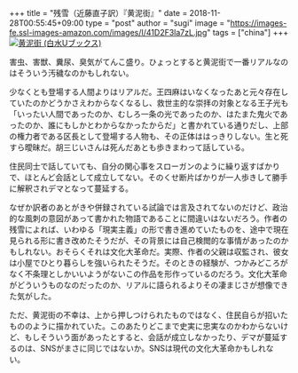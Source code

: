 +++
title = "残雪（近藤直子訳）『黄泥街』"
date = 2018-11-28T00:55:45+09:00
type = "post"
author = "sugi"
image = "https://images-fe.ssl-images-amazon.com/images/I/41D2F3la7zL.jpg"
tags = ["china"]
+++
<a href="http://www.amazon.co.jp/exec/obidos/ASIN/4560072191/chezsugi-22/ref=nosim/" name="amazletlink" target="_blank"><img src="https://images-fe.ssl-images-amazon.com/images/I/41D2F3la7zL.jpg" alt="黄泥街 (白水Uブックス)" class="alignleft" /></a>

害虫、害獣、糞尿、臭気がてんこ盛り。ひょっとすると黄泥街で一番リアルなのはそういう汚穢なのかもしれない。

少なくとも登場する人間よりはリアルだ。王四麻はいなくなったあと元々存在していたのかどうかさえわからなくなるし、救世主的な崇拝の対象となる王子光も「いったい人間であったのか、むしろ一条の光であったのか、はたまた鬼火であったのか、誰にもしかとわからなかったからだ」と書かれている通りだし、上部の権力者である区長として登場する人物も、その正体ははっきりしない。生と死すら曖昧だ。胡三じいさんは死んだあとも歩きまわって話している。

住民同士で話していても、自分の関心事をスローガンのように繰り返すばかりで、ほとんど会話として成立してない。そのくせ断片ばかりが一人歩きして勝手に解釈されデマとなって蔓延する。

なぜか訳者のあとがきや併録されている試論では言及されてないのだけど、政治的な風刺の意図があって書かれた物語であることに間違いはないだろう。作者の残雪によれば、いわゆる「現実主義」の形で書き進めていたものを、途中で現在見られる形に書き改めたそうだが、その背景には自己検閲的な事情があったのかもしれない。おそらくそれは文化大革命だ。実際、作者の父親は収監され、彼女は小屋でひとり暮らしを強いられたそうだ。そのときの経験が、つかみどころがなく不条理としかいいようがないこの作品を形作っているのだろう。文化大革命がどういうものなのだったのか、リアルに語られるよりその凄まじさが想像できた気がした。

ただ、黄泥街の不幸は、上から押しつけられたものではなく、住民自らが招いたもののように描かれていた。このあたりどこまで史実に忠実なのかわからないけど、もしそういう面があったとすると、会話が成立しなかったり、デマが蔓延するのは、SNSがまさに同じではないか。SNSは現代の文化大革命かもしれない。
